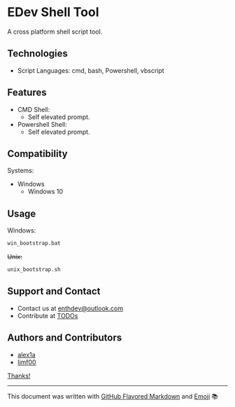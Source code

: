 # EDev Shell Tool
A cross platform shell script tool.

## Technologies
* Script Languages: cmd, bash, Powershell, vbscript

## Features
* CMD Shell:
  * Self elevated prompt.
* Powershell Shell:
  * Self elevated prompt.

## Compatibility
Systems:
* Windows
  * Windows 10

## Usage
Windows:

```bat
win_bootstrap.bat
```

~~Unix:~~

```bash
unix_bootstrap.sh
```

## Support and Contact
* Contact us at [enthdev@outlook.com](mailto:enthdev@outlook.com)
* Contribute at [TODOs](TODO.md)

## Authors and Contributors
* [alex1a](https://github.com/alex1a)
* [ljmf00](https://github.com/ljmf00)

[Thanks!](THANKS.md)

***

This document was written with [GitHub Flavored Markdown](https://guides.github.com/features/mastering-markdown/) and [Emoji](http://www.emoji-cheat-sheet.com/) :books:
